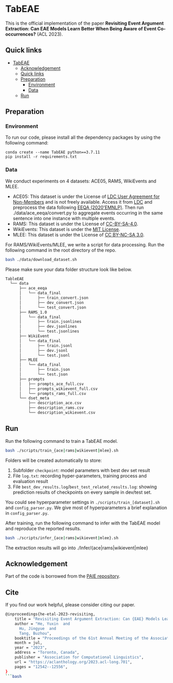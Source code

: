 # TabEAE
This is the official implementation of the paper **Revisiting Event Argument Extraction: Can EAE Models Learn Better When Being Aware of Event Co-occurrences?** (ACL 2023).

## Quick links

- [TabEAE](#tabeae)
  - [Acknowledgement](#acknowledgement)
  - [Quick links](#quick-links)
  - [Preparation](#preparation)
    - [Environment](#environment)
    - [Data](#data)
  - [Run](#run)

## Preparation

### Environment
To run our code, please install all the dependency packages by using the following command:

```
conda create --name TabEAE python==3.7.11
pip install -r requirements.txt
```

### Data
We conduct experiments on 4 datasets: ACE05, RAMS, WikiEvents and MLEE.
- ACE05: This dataset is under the License of [LDC User Agreement for Non-Members](https://catalog.ldc.upenn.edu/license/ldc-non-members-agreement.pdf) and is not freely available. Access it from [LDC](https://catalog.ldc.upenn.edu/LDC2006T06) and preprocess the data following [EEQA (2020'EMNLP)](https://github.com/xinyadu/eeqa/tree/master/proc).
Then run ./data/ace_eeqa/convert.py to aggregate events occurring in the same sentence into one instance with multiple events.
- RAMS: This dataset is under the License of [CC-BY-SA-4.0](https://creativecommons.org/licenses/by-sa/4.0/).
- WikiEvents: This dataset is under the [MIT License](https://mit-license.org/).
- MLEE: This dataset is under the License of [CC BY-NC-SA 3.0](http://creativecommons.org/licenses/by-nc-sa/3.0/).

For RAMS/WikiEvents/MLEE, we write a script for data processing. Run the following command in the root directory of the repo.

```bash
bash ./data/download_dataset.sh
```  

Please make sure your data folder structure look like below.
```bash
TableEAE
  └── data
      ├── ace_eeqa
      │   └── data_final
      │       ├── train_convert.json
      │       ├── dev_convert.json
      │       └── test_convert.json
      ├── RAMS_1.0
      │   └── data_final
      │       ├── train.jsonlines
      │       ├── dev.jsonlines
      │       └── test.jsonlines
      ├── WikiEvent
      │   └── data_final
      │       ├── train.jsonl
      │       ├── dev.jsonl
      │       └── test.jsonl
      ├── MLEE
      │   └── data_final
      │       ├── train.json
      │       └── test.json
      ├── prompts
      │   ├── prompts_ace_full.csv
      │   ├── prompts_wikievent_full.csv
      │   └── prompts_rams_full.csv
      └── dset_meta
          ├── description_ace.csv
          ├── description_rams.csv
          └── description_wikievent.csv
```

## Run

Run the following command to train a TabEAE model.
```bash
bash ./scripts/train_{ace|rams|wikievent|mlee}.sh
```
Folders will be created automatically to store: 

1. Subfolder `checkpoint`: model parameters with best dev set result
2. File `log.txt`: recording hyper-parameters, training process and evaluation result
3. File `best_dev_results.log`/`best_test_related_results.log`: showing prediction results of checkpoints on every sample in dev/test set.

You could see hyperparameter settings in `./scripts/train_[dataset].sh` and `config_parser.py`. We give most of hyperparameters a brief explanation in `config_parser.py`.

After training, run the following command to infer with the TabEAE model and reproduce the reported results.
```bash
bash ./scripts/infer_{ace|rams|wikievent|mlee}.sh
```

The extraction results will go into ./Infer/{ace|rams|wikievent|mlee}

## Acknowledgement
Part of the code is borrowed from the [PAIE repository](https://github.com/mayubo2333/PAIE).

## Cite
If you find our work helpful, please consider citing our paper.
```bash
@inproceedings{he-etal-2023-revisiting,
    title = "Revisiting Event Argument Extraction: Can {EAE} Models Learn Better When Being Aware of Event Co-occurrences?",
    author = "He, Yuxin  and
      Hu, Jingyue  and
      Tang, Buzhou",
    booktitle = "Proceedings of the 61st Annual Meeting of the Association for Computational Linguistics (Volume 1: Long Papers)",
    month = jul,
    year = "2023",
    address = "Toronto, Canada",
    publisher = "Association for Computational Linguistics",
    url = "https://aclanthology.org/2023.acl-long.701",
    pages = "12542--12556",
}
```bash
